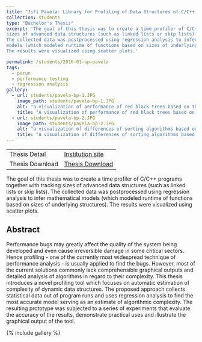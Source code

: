 ```yaml
---
title: "Jiří Pavela: Library for Profiling of Data Structures of C/C++ Programs"
collection: students
type: "Bachelor's Thesis"
excerpt: 'The goal of this thesis was to create a time profiler of C/C++ programs together with tracking
sizes of advanced data structures (such as linked lists or skip lists). 
The collected data was postprocessed using regression analysis to infer mathematical
models (which modeled runtime of functions based on sizes of underlying structures).
The results were visualized using scatter plots.'

permalink: /students/2016-01-bp-pavela
tags: 
  - perun
  - performance testing
  - regression analysis
gallery:
  - url: students/pavela-bp-1.JPG
    image_path: students/pavela-bp-1.JPG
    alt: "a visualization of performance of red black trees based on their size"
    title: "A visualization of performance of red black trees based on their size"
  - url: students/pavela-bp-2.JPG
    image_path: students/pavela-bp-2.JPG
    alt: "a visualization of differences of sorting algorithms based on the size of the input"
    title: "A visualization of differences of sorting algorithms based on the size of the input"
---
```

|                      |                                                                                                                                     |
|----------------------|-------------------------------------------------------------------------------------------------------------------------------------|
| Thesis Detail        | [Institution site](https://www.vut.cz/studenti/zav-prace/detail/106436) |
| Thesis Download      | [Thesis Download](https://www.vut.cz/www_base/zav_prace_soubor_verejne.php?file_id=159417) |

The goal of this thesis was to create a time profiler of C/C++ programs together with tracking
sizes of advanced data structures (such as linked lists or skip lists). 
The collected data was postprocessed using regression analysis to infer mathematical
models (which modeled runtime of functions based on sizes of underlying structures).
The results were visualized using scatter plots.

## Abstract

Performance bugs may greatly affect the quality of the system being developed and even cause
irreversible damage in some critical sectors. Hence profiling - one of the currently most
widespread technique of performance analysis - is usually applied to find the bugs. However, most
of the current solutions commonly lack comprehensible graphical outputs and detailed analysis of
algorithms in regard to their complexity. This thesis introduces a novel profiling tool which
focuses on automatic estimation of complexity of dynamic data structures. The proposed approach
collects statistical data out of program runs and uses regression analysis to find the most
accurate model serving as an estimate of algorithmic complexity. The resulting prototype was
subjected to a series of experiments that evaluate the accuracy of the results, demonstrate
practical uses and illustrate the graphical output of the tool.

{% include gallery %}
